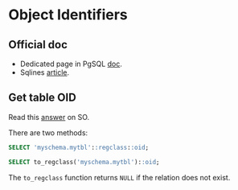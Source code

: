 # Object Identifiers

## Official doc

- Dedicated page in PgSQL [doc](https://www.postgresql.org/docs/current/datatype-oid.html).
- Sqlines [article](https://www.sqlines.com/postgresql/oid).

## Get table OID

Read this [answer](https://stackoverflow.com/a/10956124/14972608) on SO.

There are two methods:

```sql
SELECT 'myschema.mytbl'::regclass::oid;
```

```sql
SELECT to_regclass('myschema.mytbl')::oid;
```

The `to_regclass` function returns `NULL` if the relation does not exist.
